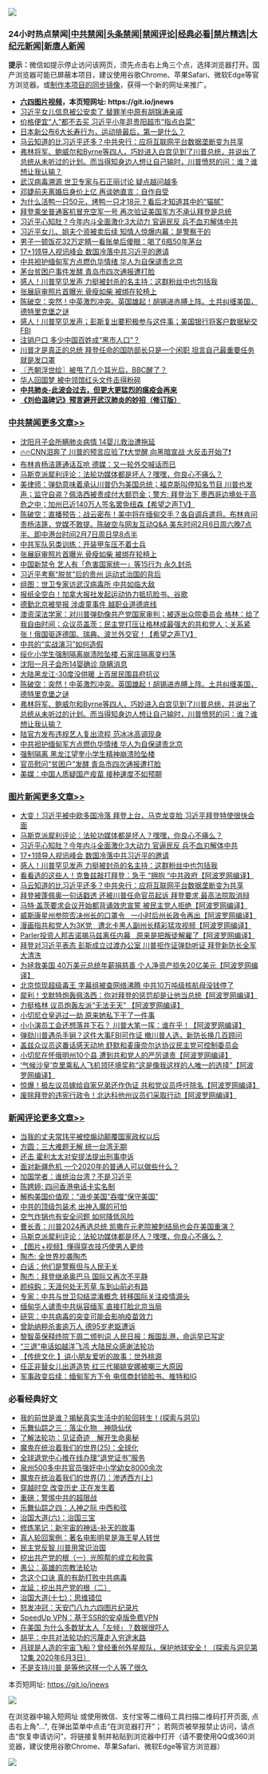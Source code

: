 ![](https://raw.githubusercontent.com/fqnews/bnews/master/64photo/fqnews-qr.jpg)

<div id="tt">
<h3>24小时热点禁闻|<a href="#%E4%B8%AD%E5%85%B1%E7%A6%81%E9%97%BB%E6%9B%B4%E5%A4%9A%E6%96%87%E7%AB%A0">中共禁闻</a>|<a href="#%E5%9B%BE%E7%89%87%E6%96%B0%E9%97%BB%E6%9B%B4%E5%A4%9A%E6%96%87%E7%AB%A0">头条禁闻</a>|<a href="#%E6%96%B0%E9%97%BB%E8%AF%84%E8%AE%BA%E6%9B%B4%E5%A4%9A%E6%96%87%E7%AB%A0">禁闻评论|<a href="#%E5%BF%85%E7%9C%8B%E7%BB%8F%E5%85%B8%E5%A5%BD%E6%96%87">经典必看|<a href="/video.md#%E7%A6%81%E7%89%87%E7%B2%BE%E9%80%89">禁片精选</a>|<a href="https://github.com/fqnews/djy/blob/master/gb/nf1351518.md#1">大纪元新闻</a>|<a href="https://github.com/fqnews/ntdtv/blob/master/gb/prog204.md#1">新唐人新闻</a></h3>
<div><b>提示：</b>微信如提示停止访问该网页，须先点击右上角三个点，选择浏览器打开。国产浏览器可能已屏蔽本项目，建议使用谷歌Chrome、苹果Safari、微软Edge等官方浏览器。或<a href="https://github.com/fqnews/bnews/blob/master/%E5%88%B6%E4%BD%9Cgit%E7%A6%81%E9%97%BB%E9%95%9C%E5%83%8F.md">制作本项目的同步镜像</a>，获得一个新的网址来推广。</div>
<ul>
<li><b><a href="http://d1.bdrive.tk/64.mp4" target="_blank">六四图片视频</a>，本页短网址: https://git.io/jnews</b></li>
<li><a href="/cnnews/20210206/1482810.md">习近平女儿信息被公安卖了 替罪羊中原有胡锦涛亲戚</a></li>
<li><a href="/cbnews/20210206/1482627.md">价格便宜“人”都不去买 习近平小年逛贵阳超市“指点白菜”</a></li>
<li><a href="/health/20210206/1482617.md">日本新公布6大长寿行为，运动排最后，第一是什么？</a></li>
<li><a href="/topimagenews/20210206/1482626.md">马云知道的比习近平还多？中共央行：应将互联网平台数据垄断变为共享</a></li>
<li><a href="/cbnews/20210206/1482802.md">弗林将军、鲍威尔和Byrne等四人，巧妙进入白宫见到了川普总统，并说出了总统从未听过的计划。而当得知身边人想让自己输时，川普愤怒的问：谁？谁想让我认输？</a></li>
<li><a href="/cbnews/20210206/1482682.md">武汉病毒溯源 世卫专家与石正丽讨论 疑点越问越多</a></li>
<li><a href="/cbnews/20210206/1482706.md">邓婕前夫离婚后身价上亿 再谈她直言：自作自受</a></li>
<li><a href="/lifebaike/20210206/1482564.md">为什么活鸭一只50元，烤鸭一只才18元？看后才知道其中的“猫腻”</a></li>
<li><a href="/bannedvideo/20210206/1482780.md">拜登乘坐普通客机冒充空军一号    再次验证美国军方不承认拜登是总统</a></li>
<li><a href="/topimagenews/20210207/1482968.md">习近平心知肚？今年内斗全面激化3大动力 官逼民反 兵不血刃解体中共</a></li>
<li><a href="/comments/20210207/1482907.md">习近平女儿、姐夫个资被卖后续 知情人惊爆内幕：是警察干的</a></li>
<li><a href="/baitai/20210206/1482717.md">男子一顿饭花32万定睛一看账单后傻眼：喝了6瓶50年茅台</a></li>
<li><a href="/topimagenews/20210207/1482958.md">17+1领导人视讯峰会 数国冷落中共习近平的邀请</a></li>
<li><a href="/cbnews/20210206/1482747.md">中共袒护缅甸军方点燃仇华情绪 华人为自保谴责北京</a></li>
<li><a href="/cbnews/20210206/1482640.md">茅台贫困户事件发酵 青岛市四次通报遭打脸</a></li>
<li><a href="/topimagenews/20210206/1482681.md">感人！川普罕见发声 力挺被封杀的名主持：这群粉丝中也包括我</a></li>
<li><a href="/cbnews/20210207/1482985.md">张展庭审照片首曝光 骨瘦如柴 被绑在轮椅上</a></li>
<li><a href="/cbnews/20210206/1482808.md">陈破空：突然！中英激烈冲突。英国雄起！胡锡进赤膊上阵。土共纠缠美国，德特里克堡之谜</a></li>
<li><a href="/cnnews/20210206/1482792.md">感人！川普罕见发声；彭斯复出要积极参与这件事；美国银行将客户数据秘交FBI</a></li>
<li><a href="/cbnews/20210206/1482580.md">注销户口 多少中国百姓成“黑市人口”？</a></li>
<li><a href="/bannedvideo/20210206/1482638.md">川普才是真正的总统 拜登任命的国防部长只是一个闲职 坦言自己最重要任务就是发口罩</a></li>
<li><a href="/ssgc/20210206/1482606.md">〖兲朝浮世绘〗被甩了几个耳光后，BBC醒了？</a></li>
<li><a href="/worldnews/20210206/1482684.md">华人回国梦 被中领馆红头文件击得粉碎</a></li>
<li><b><a href="/comments/20200211/1275071.md" target="_blank">中共肺炎-此波会过去，但更大更猛烈的瘟疫会再来</a></b></li>
<li><b><a href="/comments/20200207/1272816.md" target="_blank">《刘伯温碑记》预言避开武汉肺炎的妙招（修订版）</a></b></li>
</ul>
</div>

<div class="catlist">
<h3><a href="/cbnews/" target="_blank">中共禁闻</a><span><a href="/cbnews/" target="_blank" rel="nofollow">更多文章>></a></span></h3>
<ul>
<li><a href="/cbnews/20210207/1483100.md" target="_blank">沈阳月子会所瞒肺炎病情 14婴儿救治遭拖延</a></li>
<li><a href="/cbnews/20210207/1483098.md" target="_blank">🔥🔥CNN泪奔了 川普的预言应验了❗大觉醒 向黑暗宣战 大反击开始了❗</a></li>
<li><a href="/cbnews/20210207/1483061.md" target="_blank">布林肯杨洁篪通话互呛 德媒：又一轮外交喊话而已</a></li>
<li><a href="/comments/20210207/1482940.md" target="_blank">马斯克派犀利评论：法轮功媒体都是坏人？嘿嘿，你良心不痛么？</a></li>
<li><a href="/cbnews/20210207/1483013.md" target="_blank">美律师：弹劾意味着承认川普仍为美国总统；福克斯叫停知名节目  川普也发声；监守自盗？佩洛西被责成付大额罚金；警方: 拜登治下 墨西哥边境处于高危之中；加州已近140万人签名罢免纽森【希望之声TV】</a></li>
<li><a href="/cbnews/20210207/1482997.md" target="_blank">陈破空：直播预告：战云密布！美中将在缅甸交手？各自调兵遣将。布林肯问责杨洁篪，党媒不敢提。陈破空与网友互动Q&amp;A 美东时间2月6日周六晚7点半、即中港台时间2月7日周日早8点半</a></li>
<li><a href="/cbnews/20210207/1482986.md" target="_blank">中共军队另类训练：开装甲车压不着士兵</a></li>
<li><a href="/cbnews/20210207/1482985.md" target="_blank">张展庭审照片首曝光 骨瘦如柴 被绑在轮椅上</a></li>
<li><a href="/cbnews/20210207/1482959.md" target="_blank">中国新禁令 艺人有「危害国家统一」等15行为 永久封杀</a></li>
<li><a href="/cbnews/20210207/1482946.md" target="_blank">习近平考察“脱贫”后的贵州 运动式治国的背后</a></li>
<li><a href="/cbnews/20210206/1482902.md" target="_blank">组图：世卫专家访武汉病毒所 中共如临大敌</a></li>
<li><a href="/cbnews/20210206/1482896.md" target="_blank">报纸全空白！加拿大报社发起运动协力抵抗脸书、谷歌</a></li>
<li><a href="/cbnews/20210206/1482883.md" target="_blank">德勤北京被举报 涉虐童事件 越职业道德底线</a></li>
<li><a href="/cbnews/20210206/1482819.md" target="_blank">澳资深法学家：对川普弹劾像共产党国家审判；被逐出众院委员会 格林：给了我自由时间；众议员盖茨：民主党打压让格林成最强大的共和党人；关系紧张！俄国驱逐德国、瑞典、波兰外交官！【希望之声TV】</a></li>
<li><a href="/cbnews/20210206/1482815.md" target="_blank">中共的“实战演习”如何造假</a></li>
<li><a href="/cbnews/20210206/1482814.md" target="_blank">绥化小学生强制隔离崩溃险坠楼 石家庄隔离变扫荡</a></li>
<li><a href="/cbnews/20210206/1482763.md" target="_blank">沈阳一月子会所14婴确诊 隐瞒消息</a></li>
<li><a href="/cbnews/20210206/1482765.md" target="_blank">大陆黑龙江-30度没供暖 上百居民围县府抗议</a></li>
<li><a href="/cbnews/20210206/1482808.md" target="_blank">陈破空：突然！中英激烈冲突。英国雄起！胡锡进赤膊上阵。土共纠缠美国，德特里克堡之谜</a></li>
<li><a href="/cbnews/20210206/1482802.md" target="_blank">弗林将军、鲍威尔和Byrne等四人，巧妙进入白宫见到了川普总统，并说出了总统从未听过的计划。而当得知身边人想让自己输时，川普愤怒的问：谁？谁想让我认输？</a></li>
<li><a href="/cbnews/20210206/1482766.md" target="_blank">陆官方发布违规艺人复出流程 范冰冰高调现身</a></li>
<li><a href="/cbnews/20210206/1482747.md" target="_blank">中共袒护缅甸军方点燃仇华情绪 华人为自保谴责北京</a></li>
<li><a href="/cbnews/20210206/1482743.md" target="_blank">强制隔离 黑龙江望奎小学生精神崩溃险坠楼</a></li>
<li><a href="/cbnews/20210206/1482738.md" target="_blank">官员慰问“贫困户”发酵 青岛市四次通报遭打脸</a></li>
<li><a href="/cbnews/20210206/1482737.md" target="_blank">美媒：中国人质疑国产疫苗 接种速度不如预期</a></li>

</ul>
</div>
<div class="catlist">
<h3><a href="/topimagenews/" target="_blank">图片新闻</a><span><a href="/topimagenews/" target="_blank" rel="nofollow">更多文章>></a></span></h3>
<ul>
<li><a href="/topimagenews/20210207/1483099.md" target="_blank">大变！习近平被中欧多国冷落 拜登上台，马克龙变脸 习近平拜登特使很快会面</a></li>
<li><a href="/comments/20210207/1482940.md" target="_blank">马斯克派犀利评论：法轮功媒体都是坏人？嘿嘿，你良心不痛么？</a></li>
<li><a href="/topimagenews/20210207/1482968.md" target="_blank">习近平心知肚？今年内斗全面激化3大动力 官逼民反 兵不血刃解体中共</a></li>
<li><a href="/topimagenews/20210207/1482958.md" target="_blank">17+1领导人视讯峰会 数国冷落中共习近平的邀请</a></li>
<li><a href="/topimagenews/20210206/1482681.md" target="_blank">感人！川普罕见发声 力挺被封杀的名主持：这群粉丝中也包括我</a></li>
<li><a href="/topimagenews/20210206/1482679.md" target="_blank">看看选的这些人！克鲁兹敲打拜登：急于 &#8220;拥抱 &#8220;中共政府【阿波罗网编译】</a></li>
<li><a href="/topimagenews/20210206/1482626.md" target="_blank">马云知道的比习近平还多？中共央行：应将互联网平台数据垄断变为共享</a></li>
<li><a href="/topimagenews/20210206/1482318.md" target="_blank">拜登被蓬佩奥一句话戳透 还被川普任命官员起诉 拜登要求,最高法院取消辩</a></li>
<li><a href="/topimagenews/20210206/1482281.md" target="_blank">马特·盖茨要求会议开始都背诵效忠宣誓 被民主党人拒绝【阿波罗网编译】</a></li>
<li><a href="/topimagenews/20210205/1482180.md" target="_blank">威斯康星州参院否决州长的口罩令   一小时后州长政令再出【阿波罗网编译】</a></li>
<li><a href="/topimagenews/20210205/1482146.md" target="_blank">漫画指共和党人为3K党   遭北卡黑人副州长精彩猛攻视频【阿波罗网编译】</a></li>
<li><a href="/topimagenews/20210205/1482118.md" target="_blank">Parler投资人邦吉诺揭马兹离任内幕   原来是把叛徒解雇了【阿波罗网编译】</a></li>
<li><a href="/topimagenews/20210205/1482097.md" target="_blank">拜登对习近平表态 彭斯成立过渡办公室 川普拒作证弹劾听证 拜登新防长全军大清洗</a></li>
<li><a href="/topimagenews/20210205/1482080.md" target="_blank">为拯救美国 40万美元总统年薪捐慈善 个人净资产损失20亿美元【阿波罗网编译】</a></li>
<li><a href="/topimagenews/20210205/1482006.md" target="_blank">北京惊现超级毒王 字幕组被查网络沸腾 中共10万吨级核航母没钱停了</a></li>
<li><a href="/topimagenews/20210205/1482005.md" target="_blank">犀利！戈默特炮轰佩洛西：你对拜登的惩罚却是让他当总统【阿波罗网编译】</a></li>
<li><a href="/topimagenews/20210205/1481968.md" target="_blank">力挺格林 议员炮轰左派“无法无天” 【阿波罗网编译】</a></li>
<li><a href="/topimagenews/20210205/1481934.md" target="_blank">小切尼仓皇逃过一劫 原来她私下干了一件事</a></li>
<li><a href="/topimagenews/20210205/1481933.md" target="_blank">小小演员工会还想落井下石？ 川普大笔一挥：谁在乎！【阿波罗网编译】</a></li>
<li><a href="/topimagenews/20210205/1481637.md" target="_blank">弹劾川普遇杀手锏？这件大事FBI可作证 撤川普人选，新防长换几百顾问</a></li>
<li><a href="/topimagenews/20210204/1481482.md" target="_blank">盖兹众议员这番话感天动地 舒默和麦康奈尔达协议民主党可控制委员会</a></li>
<li><a href="/topimagenews/20210204/1481389.md" target="_blank">小切尼在怀俄明州10个县 遭到共和党人的严厉谴责【阿波罗网编译】</a></li>
<li><a href="/topimagenews/20210204/1481386.md" target="_blank">‘气候沙皇’克里乘私人飞机领环境奖称“这是像我这样的人唯一的选择”【阿波罗网编译】</a></li>
<li><a href="/topimagenews/20210204/1481340.md" target="_blank">惊爆！极左议员嫁给自家兄弟还作伪证 共和党议员呼吁除名【阿波罗网编译】</a></li>
<li><a href="/topimagenews/20210204/1481230.md" target="_blank">废除拜登的违宪行政令！北达科他州议员们采取行动【阿波罗网编译】</a></li>

</ul>
</div>
<div class="catlist">
<h3><a href="/comments/" target="_blank">新闻评论</a><span><a href="/comments/" target="_blank" rel="nofollow">更多文章>></a></span></h3>
<ul>
<li><a href="/comments/20210207/1483115.md" target="_blank">当我的丈夫常玮平被控煽动颠覆国家政权以后</a></li>
<li><a href="/comments/20210207/1483114.md" target="_blank">方圆：三大难题无解 统一台湾无期</a></li>
<li><a href="/comments/20210207/1483095.md" target="_blank">还击 霍利太太对安提法提出刑事申诉</a></li>
<li><a href="/comments/20210207/1483080.md" target="_blank">面对新疆危机 一个2020年的普通人可以做些什么？</a></li>
<li><a href="/comments/20210207/1483078.md" target="_blank">加国学者：谁统治台湾？不是习近平</a></li>
<li><a href="/comments/20210207/1483077.md" target="_blank">陈娉婷: 四问香港电话卡实名制</a></li>
<li><a href="/comments/20210207/1483053.md" target="_blank">解构美国价值观：“进步美国”吞噬“保守美国”</a></li>
<li><a href="/comments/20210207/1483052.md" target="_blank">中共的顶级包装术 出神入魔的可怕</a></li>
<li><a href="/comments/20210207/1483043.md" target="_blank">空气炸锅也有安全问题 如何降低风险</a></li>
<li><a href="/comments/20210207/1483041.md" target="_blank">曹长青：川普2024再选总统 凯撒在元老院被刺结局也会在美国重演？</a></li>
<li><a href="/comments/20210207/1482940.md" target="_blank">马斯克派犀利评论：法轮功媒体都是坏人？嘿嘿，你良心不痛么？</a></li>
<li><a href="/comments/20210207/1483033.md" target="_blank">【图片+视频】懂得穿衣技巧使男人更帅</a></li>
<li><a href="/comments/20210207/1483030.md" target="_blank">陶杰: 全世界抄袭陶杰</a></li>
<li><a href="/comments/20210207/1483018.md" target="_blank">白话：他们是警察但与人民无关</a></li>
<li><a href="/comments/20210207/1483017.md" target="_blank">陶杰：拜登继承奥巴马 国际又再次不平静</a></li>
<li><a href="/comments/20210207/1483016.md" target="_blank">颜纯鈎：天涯何处无芳草 车到山前必有路</a></li>
<li><a href="/comments/20210207/1483010.md" target="_blank">专家：中共与世卫勾结混淆概念 转移国际关注疫情源头</a></li>
<li><a href="/comments/20210207/1483008.md" target="_blank">缅甸华人谴责中共纵容缅军 直接打脸北京当局</a></li>
<li><a href="/comments/20210207/1483007.md" target="_blank">研究：中共病毒的突变可能会影响疫苗效力</a></li>
<li><a href="/comments/20210207/1483006.md" target="_blank">曾助纳粹杀害逾万人 德95岁老妪遭诉</a></li>
<li><a href="/comments/20210207/1483005.md" target="_blank">黎智英保释终院下周二颁判词 人民日报：叛国乱港，命运早已写定</a></li>
<li><a href="/comments/20210207/1482996.md" target="_blank">“三退”电话如越洋飞鸿 大陆民众感谢法轮功</a></li>
<li><a href="/comments/20210207/1482991.md" target="_blank">【传统文化 】讲小朋友爱听的故事：世外桃源</a></li>
<li><a href="/comments/20210207/1482990.md" target="_blank">任正非替女儿出道造势 红三代揭姚安娜被嘲三大原因</a></li>
<li><a href="/comments/20210207/1482979.md" target="_blank">军事政变后续：缅甸军方下令 电信商封锁脸书、推特和IG</a></li>

</ul>
</div>

<div class="catlist">
<h3>必看经典好文</h3>
<ul>
<li><a href="/comments/20200715/1359453.md" target="_blank">我的前世是谁？揭秘真实生活中的轮回转生！(探索与洞见)</a></li>
<li><a href="/tculture/20190101/1056889.md" target="_blank">乐舞仙踪之三：落尘化物　神隐仙伏</a></li>
<li><a href="/comments/20200307/1289968.md" target="_blank">了解法轮功：见证奇迹　解开生命奥秘</a></li>
<li><a href="/comments/20181017/1014654.md" target="_blank">魔鬼在统治着我们的世界(25)：全球化</a></li>
<li><a href="/cbnews/20200819/1382346.md" target="_blank">全球退党中心推在线办理“退党证书”服务</a></li>
<li><a href="/comments/20200704/783272.md" target="_blank">泉州500多中共官员强奸中小学幼女8000余次</a></li>
<li><a href="/topimagenews/20180527/948369.md" target="_blank">魔鬼在统治着我们的世界(7)：渗透西方(上)</a></li>
<li><a href="/comments/20200626/1259925.md" target="_blank">穿越时空 改变历史 正在发生着</a></li>
<li><a href="/comments/20200717/1362287.md" target="_blank">重磅：警惕中共的超限战</a></li>
<li><a href="/tculture/20190101/791144.md" target="_blank">乐舞仙踪之四：人神之际 中西和弦</a></li>
<li><a href="/cbnews/20180312/913459.md" target="_blank">治国大道(六)：治国三宝</a></li>
<li><a href="/comments/20190418/1115565.md" target="_blank">修炼笔记：新宇宙的神话-补天的故事</a></li>
<li><a href="/comments/20200523/1332915.md" target="_blank">真人轮回案例：著名电影明星是海王星人转世</a></li>
<li><a href="/comments/20200621/1348236.md" target="_blank">民主党反智 川普用常识治国</a></li>
<li><a href="/comments/20200629/1352460.md" target="_blank">挖出共产党的根（一）光照帮的成立和败露</a></li>
<li><a href="/comments/20200313/1292991.md" target="_blank">愚公：英雄的宗教法轮功</a></li>
<li><a href="/comments/20200707/1357090.md" target="_blank">念这个口诀 真的有助打败中共病毒</a></li>
<li><a href="/comments/20200928/1404653.md" target="_blank">龙延：挖出共产党的根（二）</a></li>
<li><a href="/comments/20201110/1428674.md" target="_blank">治国大道(十七)：思维错位</a></li>
<li><a href="/comments/20200604/783200.md" target="_blank">怒发冲冠：天安门八九六四图片纪录片</a></li>
<li><a href="/cbnews/20191226/1241739.md" target="_blank">SpeedUp VPN：基于SSR的安卓版免费VPN</a></li>
<li><a href="/comments/20200427/1319933.md" target="_blank">在美国 为什么多数犹太人「左倾」？数据很吓人</a></li>
<li><a href="/cbnews/20200720/1363328.md" target="_blank">胡平：中共对法轮功的污蔑走入穷途末路</a></li>
<li><a href="/comments/20200712/1359456.md" target="_blank">月球是人造的宇宙飞船？曾经重创外星舰队，保护地球安全！（探索与洞见第12集 2020年6月3日）</a></li>
<li><a href="/comments/20200716/1361654.md" target="_blank">不是支持川普 是等他这样一个人等了很久</a></li>

</ul>
</div>

本页短网址: https://git.io/jnews

![](https://raw.githubusercontent.com/fqnews/bnews/master/64photo/fqnews-qr.jpg)

在浏览器中输入短网址 或使用微信、支付宝等二维码工具扫描二维码打开页面, 点击右上角"...", 在弹出菜单中点击“在浏览器打开”； 若网页被举报禁止访问，请点击“恢复申请访问”，将链接复制并粘贴到浏览器中打开（请不要使用QQ或360浏览器，建议使用谷歌Chrome、苹果Safari、微软Edge等官方浏览器）

![](https://raw.githubusercontent.com/fqnews/bnews/master/64photo/wx.jpg)